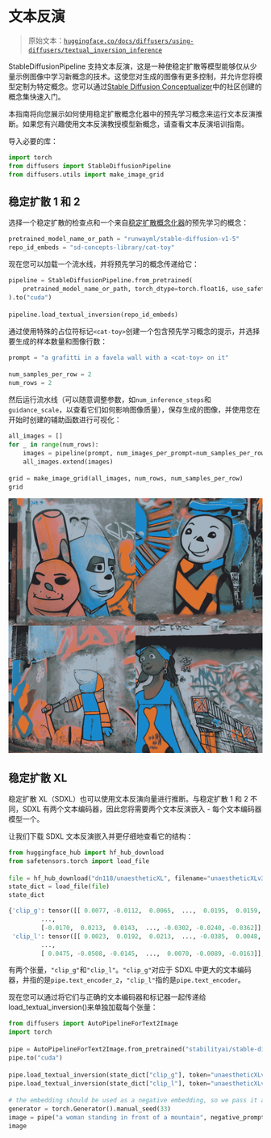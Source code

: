 # 文本反演

> 原始文本：[`huggingface.co/docs/diffusers/using-diffusers/textual_inversion_inference`](https://huggingface.co/docs/diffusers/using-diffusers/textual_inversion_inference)

StableDiffusionPipeline 支持文本反演，这是一种使稳定扩散等模型能够仅从少量示例图像中学习新概念的技术。这使您对生成的图像有更多控制，并允许您将模型定制为特定概念。您可以通过[Stable Diffusion Conceptualizer](https://huggingface.co/spaces/sd-concepts-library/stable-diffusion-conceptualizer)中的社区创建的概念集快速入门。

本指南将向您展示如何使用稳定扩散概念化器中的预先学习概念来运行文本反演推断。如果您有兴趣使用文本反演教授模型新概念，请查看文本反演培训指南。

导入必要的库：

```py
import torch
from diffusers import StableDiffusionPipeline
from diffusers.utils import make_image_grid
```

## 稳定扩散 1 和 2

选择一个稳定扩散的检查点和一个来自[稳定扩散概念化器](https://huggingface.co/spaces/sd-concepts-library/stable-diffusion-conceptualizer)的预先学习的概念：

```py
pretrained_model_name_or_path = "runwayml/stable-diffusion-v1-5"
repo_id_embeds = "sd-concepts-library/cat-toy"
```

现在您可以加载一个流水线，并将预先学习的概念传递给它：

```py
pipeline = StableDiffusionPipeline.from_pretrained(
    pretrained_model_name_or_path, torch_dtype=torch.float16, use_safetensors=True
).to("cuda")

pipeline.load_textual_inversion(repo_id_embeds)
```

通过使用特殊的占位符标记`<cat-toy>`创建一个包含预先学习概念的提示，并选择要生成的样本数量和图像行数：

```py
prompt = "a grafitti in a favela wall with a <cat-toy> on it"

num_samples_per_row = 2
num_rows = 2
```

然后运行流水线（可以随意调整参数，如`num_inference_steps`和`guidance_scale`，以查看它们如何影响图像质量），保存生成的图像，并使用您在开始时创建的辅助函数进行可视化：

```py
all_images = []
for _ in range(num_rows):
    images = pipeline(prompt, num_images_per_prompt=num_samples_per_row, num_inference_steps=50, guidance_scale=7.5).images
    all_images.extend(images)

grid = make_image_grid(all_images, num_rows, num_samples_per_row)
grid
```

![](img/71bc10f1a2656599ea557d150439d022.png)

## 稳定扩散 XL

稳定扩散 XL（SDXL）也可以使用文本反演向量进行推断。与稳定扩散 1 和 2 不同，SDXL 有两个文本编码器，因此您将需要两个文本反演嵌入 - 每个文本编码器模型一个。

让我们下载 SDXL 文本反演嵌入并更仔细地查看它的结构：

```py
from huggingface_hub import hf_hub_download
from safetensors.torch import load_file

file = hf_hub_download("dn118/unaestheticXL", filename="unaestheticXLv31.safetensors")
state_dict = load_file(file)
state_dict
```

```py
{'clip_g': tensor([[ 0.0077, -0.0112,  0.0065,  ...,  0.0195,  0.0159,  0.0275],
         ...,
         [-0.0170,  0.0213,  0.0143,  ..., -0.0302, -0.0240, -0.0362]],
 'clip_l': tensor([[ 0.0023,  0.0192,  0.0213,  ..., -0.0385,  0.0048, -0.0011],
         ...,
         [ 0.0475, -0.0508, -0.0145,  ...,  0.0070, -0.0089, -0.0163]],
```

有两个张量，`"clip_g"`和`"clip_l"`。`"clip_g"`对应于 SDXL 中更大的文本编码器，并指的是`pipe.text_encoder_2`，`"clip_l"`指的是`pipe.text_encoder`。

现在您可以通过将它们与正确的文本编码器和标记器一起传递给 load_textual_inversion()来单独加载每个张量：

```py
from diffusers import AutoPipelineForText2Image
import torch

pipe = AutoPipelineForText2Image.from_pretrained("stabilityai/stable-diffusion-xl-base-1.0", variant="fp16", torch_dtype=torch.float16)
pipe.to("cuda")

pipe.load_textual_inversion(state_dict["clip_g"], token="unaestheticXLv31", text_encoder=pipe.text_encoder_2, tokenizer=pipe.tokenizer_2)
pipe.load_textual_inversion(state_dict["clip_l"], token="unaestheticXLv31", text_encoder=pipe.text_encoder, tokenizer=pipe.tokenizer)

# the embedding should be used as a negative embedding, so we pass it as a negative prompt
generator = torch.Generator().manual_seed(33)
image = pipe("a woman standing in front of a mountain", negative_prompt="unaestheticXLv31", generator=generator).images[0]
image
```
